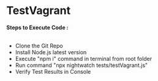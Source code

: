 # TestVagrant
**Steps to Execute Code :**<br/><br/>
  - Clone the Git Repo<br/>
  - Install Node.js latest version<br/>
  - Execute "npm i" command in terminal from root folder<br/>
  - Run command "npx nightwatch tests/testVagrant.js" <br/>
  - Verify Test Results in Console
